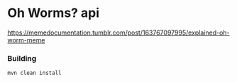 # Oh Worms? api
https://memedocumentation.tumblr.com/post/163767097995/explained-oh-worm-meme

### Building
`mvn clean install`